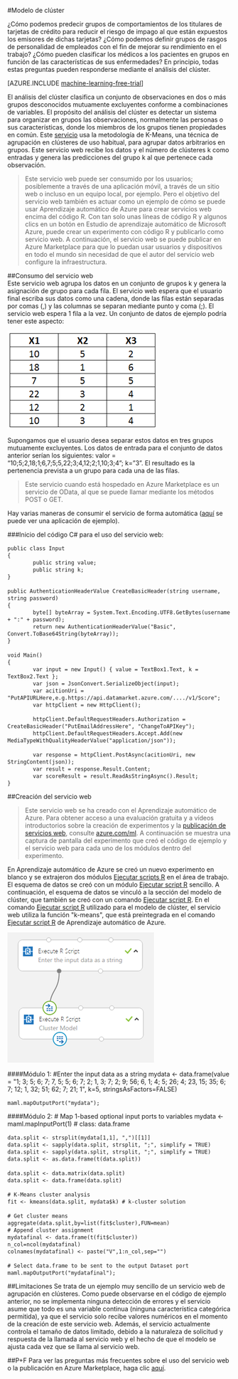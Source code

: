 <properties 
	pageTitle="Modelo de clúster | Microsoft Azure" 
	description="Modelo de clúster" 
	services="machine-learning" 
	documentationCenter="" 
	authors="FrancescaLazzeri" 
	manager="paulettm" 
	editor="cgronlun"/>

<tags 
	ms.service="machine-learning" 
	ms.workload="data-services" 
	ms.tgt_pltfrm="na" 
	ms.devlang="na" 
	ms.topic="article" 
	ms.date="02/25/2016" 
	ms.author="lazzeri"/>


#Modelo de clúster    

¿Cómo podemos predecir grupos de comportamientos de los titulares de tarjetas de crédito para reducir el riesgo de impago al que están expuestos los emisores de dichas tarjetas? ¿Cómo podemos definir grupos de rasgos de personalidad de empleados con el fin de mejorar su rendimiento en el trabajo? ¿Cómo pueden clasificar los médicos a los pacientes en grupos en función de las características de sus enfermedades? En principio, todas estas preguntas pueden responderse mediante el análisis del clúster.


[AZURE.INCLUDE [machine-learning-free-trial](../../includes/machine-learning-free-trial.md)]
   
El análisis del clúster clasifica un conjunto de observaciones en dos o más grupos desconocidos mutuamente excluyentes conforme a combinaciones de variables. El propósito del análisis del clúster es detectar un sistema para organizar en grupos las observaciones, normalmente las personas o sus características, donde los miembros de los grupos tienen propiedades en común. Este [servicio](https://datamarket.azure.com/dataset/aml_labs/k_cluster_model) usa la metodología de K-Means, una técnica de agrupación en clústeres de uso habitual, para agrupar datos arbitrarios en grupos. Este servicio web recibe los datos y el número de clústeres k como entradas y genera las predicciones del grupo k al que pertenece cada observación.

>Este servicio web puede ser consumido por los usuarios; posiblemente a través de una aplicación móvil, a través de un sitio web o incluso en un equipo local, por ejemplo. Pero el objetivo del servicio web también es actuar como un ejemplo de cómo se puede usar Aprendizaje automático de Azure para crear servicios web encima del código R. Con tan solo unas líneas de código R y algunos clics en un botón en Estudio de aprendizaje automático de Microsoft Azure, puede crear un experimento con código R y publicarlo como servicio web. A continuación, el servicio web se puede publicar en Azure Marketplace para que lo puedan usar usuarios y dispositivos en todo el mundo sin necesidad de que el autor del servicio web configure la infraestructura.

##Consumo del servicio web   
Este servicio web agrupa los datos en un conjunto de grupos k y genera la asignación de grupo para cada fila. El servicio web espera que el usuario final escriba sus datos como una cadena, donde las filas están separadas por comas (,) y las columnas se separan mediante punto y coma (;). El servicio web espera 1 fila a la vez. Un conjunto de datos de ejemplo podría tener este aspecto:

![Datos de ejemplo][1]

Supongamos que el usuario desea separar estos datos en tres grupos mutuamente excluyentes. Los datos de entrada para el conjunto de datos anterior serían los siguientes: valor = “10;5;2,18;1;6,7;5;5,22;3;4,12;2;1,10;3;4”; k=”3”. El resultado es la pertenencia prevista a un grupo para cada una de las filas.

>Este servicio cuando está hospedado en Azure Marketplace es un servicio de OData, al que se puede llamar mediante los métodos POST o GET.

Hay varias maneras de consumir el servicio de forma automática ([aquí](http://microsoftazuremachinelearning.azurewebsites.net/ClusterModel.aspx) se puede ver una aplicación de ejemplo).

###Inicio del código C# para el uso del servicio web:

	public class Input
	{
	        public string value;
	        public string k;
	}
	
	public AuthenticationHeaderValue CreateBasicHeader(string username, string password)
	{
	        byte[] byteArray = System.Text.Encoding.UTF8.GetBytes(username + ":" + password);
	        return new AuthenticationHeaderValue("Basic", Convert.ToBase64String(byteArray));
	}
	
	void Main()
	{
	        var input = new Input() { value = TextBox1.Text, k = TextBox2.Text };
	        var json = JsonConvert.SerializeObject(input);
	        var acitionUri = "PutAPIURLHere,e.g.https://api.datamarket.azure.com/..../v1/Score";
	        var httpClient = new HttpClient();
	
	        httpClient.DefaultRequestHeaders.Authorization = CreateBasicHeader("PutEmailAddressHere", "ChangeToAPIKey");
	        httpClient.DefaultRequestHeaders.Accept.Add(new MediaTypeWithQualityHeaderValue("application/json"));
	
	        var response = httpClient.PostAsync(acitionUri, new StringContent(json));
	        var result = response.Result.Content;
	    	var scoreResult = result.ReadAsStringAsync().Result;
	}




##Creación del servicio web  
>Este servicio web se ha creado con el Aprendizaje automático de Azure. Para obtener acceso a una evaluación gratuita y a vídeos introductorios sobre la creación de experimentos y la [publicación de servicios web](machine-learning-publish-a-machine-learning-web-service.md), consulte [azure.com/ml](http://azure.com/ml). A continuación se muestra una captura de pantalla del experimento que creó el código de ejemplo y el servicio web para cada uno de los módulos dentro del experimento.

En Aprendizaje automático de Azure se creó un nuevo experimento en blanco y se extrajeron dos módulos [Ejecutar scripts R][execute-r-script] en el área de trabajo. El esquema de datos se creó con un módulo [Ejecutar script R][execute-r-script] sencillo. A continuación, el esquema de datos se vinculó a la sección del modelo de clúster, que también se creó con un comando [Ejecutar script R][execute-r-script]. En el comando [Ejecutar script R][execute-r-script] utilizado para el modelo de clúster, el servicio web utiliza la función "k-means", que está preintegrada en el comando [Ejecutar script R][execute-r-script] de Aprendizaje automático de Azure.
   

     
![Flujo de experimento][3]

####Módulo 1: 
	#Enter the input data as a string 
	mydata <- data.frame(value = "1; 3; 5; 6; 7; 7, 5; 5; 6; 7; 2; 1, 3; 7; 2; 9; 56; 6, 1; 4; 5; 26; 4; 23, 15; 35; 6; 7; 12; 1, 32; 51; 62; 7; 21; 1", k=5, stringsAsFactors=FALSE)
	
	maml.mapOutputPort("mydata");     
	

####Módulo 2:
	# Map 1-based optional input ports to variables
	mydata <- maml.mapInputPort(1) # class: data.frame

	data.split <- strsplit(mydata[1,1], ",")[[1]]
	data.split <- sapply(data.split, strsplit, ";", simplify = TRUE)
	data.split <- sapply(data.split, strsplit, ";", simplify = TRUE)
	data.split <- as.data.frame(t(data.split))

	data.split <- data.matrix(data.split)
	data.split <- data.frame(data.split)

	# K-Means cluster analysis
	fit <- kmeans(data.split, mydata$k) # k-cluster solution

	# Get cluster means 
	aggregate(data.split,by=list(fit$cluster),FUN=mean)
	# Append cluster assignment
	mydatafinal <- data.frame(t(fit$cluster))
	n_col=ncol(mydatafinal)
	colnames(mydatafinal) <- paste("V",1:n_col,sep="")

	# Select data.frame to be sent to the output Dataset port
	maml.mapOutputPort("mydatafinal");
   
 
##Limitaciones
Se trata de un ejemplo muy sencillo de un servicio web de agrupación en clústeres. Como puede observarse en el código de ejemplo anterior, no se implementa ninguna detección de errores y el servicio asume que todo es una variable continua (ninguna característica categórica permitida), ya que el servicio solo recibe valores numéricos en el momento de la creación de este servicio web. Además, el servicio actualmente controla el tamaño de datos limitado, debido a la naturaleza de solicitud y respuesta de la llamada al servicio web y el hecho de que el modelo se ajusta cada vez que se llama al servicio web.

##P+F
Para ver las preguntas más frecuentes sobre el uso del servicio web o la publicación en Azure Marketplace, haga clic [aquí](machine-learning-marketplace-faq.md).

[1]: ./media/machine-learning-r-csharp-cluster-model/cluster-img1.png
[2]: ./media/machine-learning-r-csharp-cluster-model/cluster-img2.png
[3]: ./media/machine-learning-r-csharp-cluster-model/cluster-img3.png


<!-- Module References -->
[execute-r-script]: https://msdn.microsoft.com/library/azure/30806023-392b-42e0-94d6-6b775a6e0fd5/
 

<!---HONumber=AcomDC_0302_2016-->
